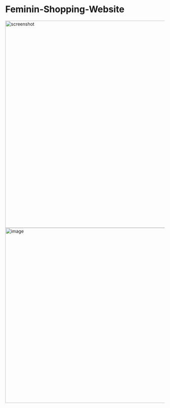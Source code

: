 # Feminin-Shopping-Website
<img width="1353" height="654" alt="screenshot" src="https://github.com/user-attachments/assets/4b1dd101-bb8e-43d7-b047-43e04b6f4d50" />
<img width="1365" height="553" alt="image" src="https://github.com/user-attachments/assets/2954b1ff-f9b6-42fd-b6e3-76fe07e13343" />
